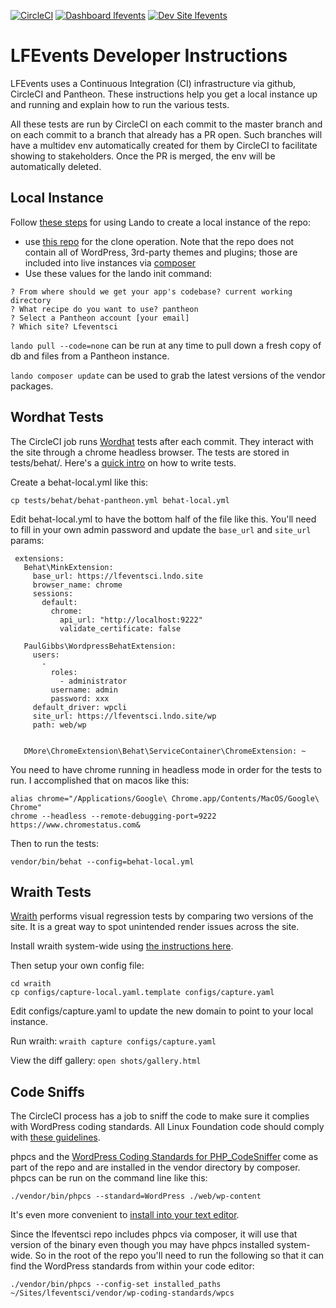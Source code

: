 [![CircleCI](https://circleci.com/gh/LF-Engineering/lfevents.svg?style=shield&circle-token=97ff5f114ec48d9c1595975ac16ee11d7f87014a)](https://circleci.com/gh/LF-Engineering/lfevents)
[![Dashboard lfevents](https://img.shields.io/badge/dashboard-lfeventsci-yellow.svg)](https://dashboard.pantheon.io/sites/f74d847c-e689-4631-a91b-24b7f897139b#dev/code)
[![Dev Site lfevents](https://img.shields.io/badge/site-lfeventsci-blue.svg)](http://dev-lfeventsci.pantheonsite.io/)

# LFEvents Developer Instructions

LFEvents uses a Continuous Integration (CI) infrastructure via github, CircleCI and Pantheon.  These instructions help you get a local instance up and running and explain how to run the various tests.

All these tests are run by CircleCI on each commit to the master branch and on each commit to a branch that already has a PR open.  Such branches will have a multidev env automatically created for them by CircleCI to facilitate showing to stakeholders.  Once the PR is merged, the env will be automatically deleted.  

## Local Instance

Follow [these steps](https://github.com/pantheon-systems/example-wordpress-composer#working-locally-with-lando) for using Lando to create a local instance of the repo:

*   use [this repo](https://github.com/LF-Engineering/lfevents) for the clone operation.  Note that the repo does not contain all of WordPress, 3rd-party themes and plugins; those are included into live instances via [composer](https://getcomposer.org/)
*   Use these values for the lando init command:

```
? From where should we get your app's codebase? current working directory
? What recipe do you want to use? pantheon
? Select a Pantheon account [your email]
? Which site? Lfeventsci
```


`lando pull --code=none` can be run at any time to pull down a fresh copy of db and files from a Pantheon instance.

`lando composer update` can be used to grab the latest versions of the vendor packages.


## Wordhat Tests

The CircleCI job runs [Wordhat](https://wordhat.info/) tests after each commit.  They interact with the site through a chrome headless browser.  The tests are stored in tests/behat/. Here's a [quick intro](https://wordhat.info/getting-started/behat-intro.html) on how to write tests.

Create a behat-local.yml like this:


```
cp tests/behat/behat-pantheon.yml behat-local.yml
```


Edit behat-local.yml to have the bottom half of the file like this. You'll need to fill in your own admin password and update the `base_url` and `site_url` params:


```
 extensions:
   Behat\MinkExtension:
     base_url: https://lfeventsci.lndo.site
     browser_name: chrome
     sessions:
       default:
         chrome:
           api_url: "http://localhost:9222"
           validate_certificate: false

   PaulGibbs\WordpressBehatExtension:
     users:
       -
         roles:
           - administrator
         username: admin
         password: xxx
     default_driver: wpcli
     site_url: https://lfeventsci.lndo.site/wp
     path: web/wp


   DMore\ChromeExtension\Behat\ServiceContainer\ChromeExtension: ~
```


You need to have chrome running in headless mode in order for the tests to run.  I accomplished that on macos like this:


```
alias chrome="/Applications/Google\ Chrome.app/Contents/MacOS/Google\ Chrome"
chrome --headless --remote-debugging-port=9222 https://www.chromestatus.com&
```


Then to run the tests:


```
vendor/bin/behat --config=behat-local.yml
```



## Wraith Tests

[Wraith](https://github.com/BBC-News/wraith) performs visual regression tests by comparing two versions of the site.  It is a great way to spot unintended render issues across the site.  

Install wraith system-wide using [the instructions here](http://bbc-news.github.io/wraith/index.html).

Then setup your own config file:


```
cd wraith
cp configs/capture-local.yaml.template configs/capture.yaml
```


Edit configs/capture.yaml to update the new domain to point to your local instance.

Run wraith: `wraith capture configs/capture.yaml`

View the diff gallery: `open shots/gallery.html`


## Code Sniffs

The CircleCI process has a job to sniff the code to make sure it complies with WordPress coding standards.  All Linux Foundation code should comply with [these guidelines](https://docs.google.com/document/d/1TYqCwG874i6PdJDf5UX9gnCZaarvf121G1GdNH7Vl5k/edit#heading=h.dz20heii56uf).

phpcs and the [WordPress Coding Standards for PHP_CodeSniffer](https://github.com/WordPress-Coding-Standards/WordPress-Coding-Standards) come as part of the repo and are installed in the vendor directory by composer.  phpcs can be run on the command line like this:


```
./vendor/bin/phpcs --standard=WordPress ./web/wp-content
```


It's even more convenient to [install into your text editor](https://github.com/WordPress-Coding-Standards/WordPress-Coding-Standards#using-phpcs-and-wpcs-from-within-your-ide).  

Since the lfeventsci repo includes phpcs via composer, it will use that version of the binary even though you may have phpcs installed system-wide.  So in the root of the repo you'll need to run the following so that it can find the WordPress standards from within your code editor:


```
./vendor/bin/phpcs --config-set installed_paths ~/Sites/lfeventsci/vendor/wp-coding-standards/wpcs
```

